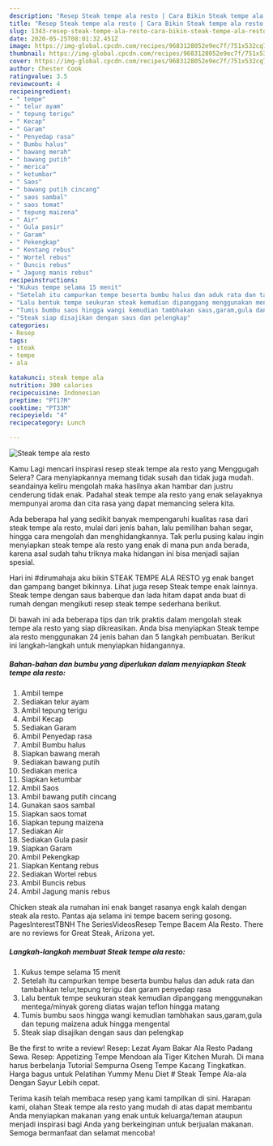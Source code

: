 ```yaml
---
description: "Resep Steak tempe ala resto | Cara Bikin Steak tempe ala resto Yang Enak dan Simpel"
title: "Resep Steak tempe ala resto | Cara Bikin Steak tempe ala resto Yang Enak dan Simpel"
slug: 1343-resep-steak-tempe-ala-resto-cara-bikin-steak-tempe-ala-resto-yang-enak-dan-simpel
date: 2020-05-25T08:01:32.451Z
image: https://img-global.cpcdn.com/recipes/9683128052e9ec7f/751x532cq70/steak-tempe-ala-resto-foto-resep-utama.jpg
thumbnail: https://img-global.cpcdn.com/recipes/9683128052e9ec7f/751x532cq70/steak-tempe-ala-resto-foto-resep-utama.jpg
cover: https://img-global.cpcdn.com/recipes/9683128052e9ec7f/751x532cq70/steak-tempe-ala-resto-foto-resep-utama.jpg
author: Chester Cook
ratingvalue: 3.5
reviewcount: 4
recipeingredient:
- " tempe"
- " telur ayam"
- " tepung terigu"
- " Kecap"
- " Garam"
- " Penyedap rasa"
- " Bumbu halus"
- " bawang merah"
- " bawang putih"
- " merica"
- " ketumbar"
- " Saos"
- " bawang putih cincang"
- " saos sambal"
- " saos tomat"
- " tepung maizena"
- " Air"
- " Gula pasir"
- " Garam"
- " Pekengkap"
- " Kentang rebus"
- " Wortel rebus"
- " Buncis rebus"
- " Jagung manis rebus"
recipeinstructions:
- "Kukus tempe selama 15 menit"
- "Setelah itu campurkan tempe beserta bumbu halus dan aduk rata dan tambahkan telur,tepung terigu dan garam penyedap rasa"
- "Lalu bentuk tempe seukuran steak kemudian dipanggang menggunakan mentega/minyak goreng diatas wajan teflon hingga matang"
- "Tumis bumbu saos hingga wangi kemudian tambhakan saus,garam,gula dan tepung maizena aduk hingga mengental"
- "Steak siap disajikan dengan saus dan pelengkap"
categories:
- Resep
tags:
- steak
- tempe
- ala

katakunci: steak tempe ala 
nutrition: 300 calories
recipecuisine: Indonesian
preptime: "PT17M"
cooktime: "PT33M"
recipeyield: "4"
recipecategory: Lunch

---
```



![Steak tempe ala resto](https://img-global.cpcdn.com/recipes/9683128052e9ec7f/751x532cq70/steak-tempe-ala-resto-foto-resep-utama.jpg)

Kamu Lagi mencari inspirasi resep steak tempe ala resto yang Menggugah Selera? Cara menyiapkannya memang tidak susah dan tidak juga mudah. seandainya keliru mengolah maka hasilnya akan hambar dan justru cenderung tidak enak. Padahal steak tempe ala resto yang enak selayaknya mempunyai aroma dan cita rasa yang dapat memancing selera kita.

Ada beberapa hal yang sedikit banyak mempengaruhi kualitas rasa dari steak tempe ala resto, mulai dari jenis bahan, lalu pemilihan bahan segar, hingga cara mengolah dan menghidangkannya. Tak perlu pusing kalau ingin menyiapkan steak tempe ala resto yang enak di mana pun anda berada, karena asal sudah tahu triknya maka hidangan ini bisa menjadi sajian spesial.

Hari ini #dirumahaja aku bikin STEAK TEMPE ALA RESTO yg enak banget dan gampang banget bikinnya. Lihat juga resep Steak tempe enak lainnya. Steak tempe dengan saus baberque dan lada hitam dapat anda buat di rumah dengan mengikuti resep steak tempe sederhana berikut.


Di bawah ini ada beberapa tips dan trik praktis dalam mengolah steak tempe ala resto yang siap dikreasikan. Anda bisa menyiapkan Steak tempe ala resto menggunakan 24 jenis bahan dan 5 langkah pembuatan. Berikut ini langkah-langkah untuk menyiapkan hidangannya.

<!--inarticleads1-->

##### Bahan-bahan dan bumbu yang diperlukan dalam menyiapkan Steak tempe ala resto:

1. Ambil  tempe
1. Sediakan  telur ayam
1. Ambil  tepung terigu
1. Ambil  Kecap
1. Sediakan  Garam
1. Ambil  Penyedap rasa
1. Ambil  Bumbu halus
1. Siapkan  bawang merah
1. Sediakan  bawang putih
1. Sediakan  merica
1. Siapkan  ketumbar
1. Ambil  Saos
1. Ambil  bawang putih cincang
1. Gunakan  saos sambal
1. Siapkan  saos tomat
1. Siapkan  tepung maizena
1. Sediakan  Air
1. Sediakan  Gula pasir
1. Siapkan  Garam
1. Ambil  Pekengkap
1. Siapkan  Kentang rebus
1. Sediakan  Wortel rebus
1. Ambil  Buncis rebus
1. Ambil  Jagung manis rebus


Chicken steak ala rumahan ini enak banget rasanya engk kalah dengan steak ala resto. Pantas aja selama ini tempe bacem sering gosong. PagesInterestTBNH The SeriesVideosResep Tempe Bacem Ala Resto. There are no reviews for Great Steak, Arizona yet. 

<!--inarticleads2-->

##### Langkah-langkah membuat Steak tempe ala resto:

1. Kukus tempe selama 15 menit
1. Setelah itu campurkan tempe beserta bumbu halus dan aduk rata dan tambahkan telur,tepung terigu dan garam penyedap rasa
1. Lalu bentuk tempe seukuran steak kemudian dipanggang menggunakan mentega/minyak goreng diatas wajan teflon hingga matang
1. Tumis bumbu saos hingga wangi kemudian tambhakan saus,garam,gula dan tepung maizena aduk hingga mengental
1. Steak siap disajikan dengan saus dan pelengkap


Be the first to write a review! Resep: Lezat Ayam Bakar Ala Resto Padang Sewa. Resep: Appetizing Tempe Mendoan ala Tiger Kitchen Murah. Di mana harus berbelanja Tutorial Sempurna Oseng Tempe Kacang Tingkatkan. Harga bagus untuk Pelatihan Yummy Menu Diet # Steak Tempe Ala-ala Dengan Sayur Lebih cepat. 

Terima kasih telah membaca resep yang kami tampilkan di sini. Harapan kami, olahan Steak tempe ala resto yang mudah di atas dapat membantu Anda menyiapkan makanan yang enak untuk keluarga/teman ataupun menjadi inspirasi bagi Anda yang berkeinginan untuk berjualan makanan. Semoga bermanfaat dan selamat mencoba!
